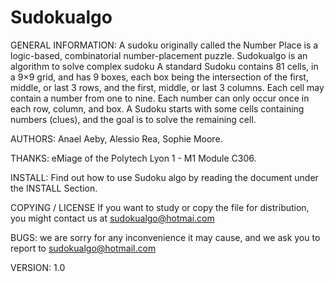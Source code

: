 # Sudokualgo

GENERAL INFORMATION:
A sudoku originally called the Number Place is a logic-based, combinatorial number-placement puzzle.
Sudokualgo is an algorithm to solve complex sudoku 
A standard Sudoku contains 81 cells, in a 9×9 grid, and has 9 boxes, each box being the intersection of the first, middle, or last 3 rows, and the first, middle, or last 3 columns.
Each cell may contain a number from one to nine. 
Each number can only occur once in each row, column, and box. A Sudoku starts with some cells containing numbers (clues), and the goal is to solve the remaining cell.

AUTHORS:
Anael Aeby, Alessio Rea, Sophie Moore.

THANKS:
eMiage of the Polytech Lyon 1 - M1 Module C306.

INSTALL:
Find out how to use Sudoku algo by reading the document under the INSTALL Section.

COPYING / LICENSE
If you want to study or copy the file for distribution, you might contact us at sudokualgo@hotmai.com 

BUGS: 
we are sorry for any inconvenience it may cause, and we ask you to report to sudokualgo@hotmail.com

VERSION:
1.0
